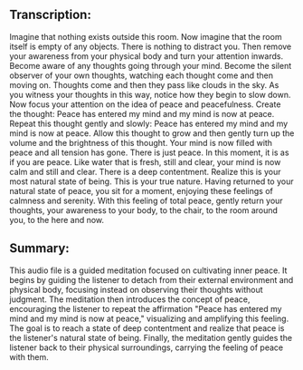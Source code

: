 ## Transcription:

Imagine that nothing exists outside this room.
Now imagine that the room itself is empty of any objects.
There is nothing to distract you.
Then remove your awareness from your physical body and turn your attention inwards.
Become aware of any thoughts going through your mind.
Become the silent observer of your own thoughts, watching each thought come and then moving on.
Thoughts come and then they pass like clouds in the sky.
As you witness your thoughts in this way, notice how they begin to slow down.
Now focus your attention on the idea of peace and peacefulness.
Create the thought: Peace has entered my mind and my mind is now at peace.
Repeat this thought gently and slowly: Peace has entered my mind and my mind is now at peace.
Allow this thought to grow and then gently turn up the volume and the brightness of this thought.
Your mind is now filled with peace and all tension has gone.
There is just peace.
In this moment, it is as if you are peace.
Like water that is fresh, still and clear, your mind is now calm and still and clear.
There is a deep contentment.
Realize this is your most natural state of being.
This is your true nature.
Having returned to your natural state of peace, you sit for a moment, enjoying these feelings of calmness and serenity.
With this feeling of total peace, gently return your thoughts, your awareness to your body, to the chair, to the room around you, to the here and now.

## Summary:

This audio file is a guided meditation focused on cultivating inner peace. It begins by guiding the listener to detach from their external environment and physical body, focusing instead on observing their thoughts without judgment. The meditation then introduces the concept of peace, encouraging the listener to repeat the affirmation "Peace has entered my mind and my mind is now at peace," visualizing and amplifying this feeling. The goal is to reach a state of deep contentment and realize that peace is the listener's natural state of being. Finally, the meditation gently guides the listener back to their physical surroundings, carrying the feeling of peace with them.


